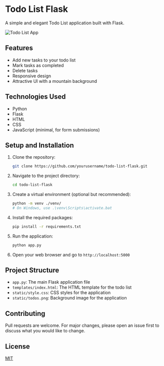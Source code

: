 # Todo List Flask

A simple and elegant Todo List application built with Flask.

![Todo List App](todos.png)

## Features

- Add new tasks to your todo list
- Mark tasks as completed
- Delete tasks
- Responsive design
- Attractive UI with a mountain background

## Technologies Used

- Python
- Flask
- HTML
- CSS
- JavaScript (minimal, for form submissions)

## Setup and Installation

1. Clone the repository:
   ```sh
   git clone https://github.com/yourusername/todo-list-flask.git
   ```
2. Navigate to the project directory:
   ```sh
   cd todo-list-flask
   ```
3. Create a virtual environment (optional but recommended):
   ```sh
   python -m venv ./venv/  
   # On Windows, use .\venv\Scripts\activate.bat
   ```
4. Install the required packages:
   ```sh
   pip install -r requirements.txt
   ```
5. Run the application:
   ```sh
   python app.py
   ```
6. Open your web browser and go to `http://localhost:5000`

## Project Structure

- `app.py`: The main Flask application file
- `templates/index.html`: The HTML template for the todo list
- `static/style.css`: CSS styles for the application
- `static/todos.png`: Background image for the application

## Contributing

Pull requests are welcome. For major changes, please open an issue first to discuss what you would like to change.

## License

[MIT](https://choosealicense.com/licenses/mit/)
